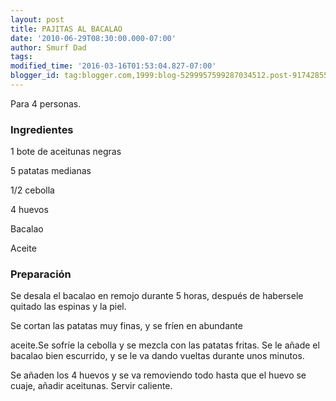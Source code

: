 ```yaml
---
layout: post
title: PAJITAS AL BACALAO
date: '2010-06-29T08:30:00.000-07:00'
author: Smurf Dad
tags: 
modified_time: '2016-03-16T01:53:04.827-07:00'
blogger_id: tag:blogger.com,1999:blog-5299957599287034512.post-9174285552338205047
---
```


Para 4 personas.

<h3>Ingredientes</h3>

1 bote de aceitunas negras

5 patatas medianas

1/2 cebolla

4 huevos

Bacalao

Aceite

<h3>Preparación</h3>

Se desala el bacalao en remojo durante 5 horas, después de habersele quitado las espinas y la piel.

Se cortan las patatas muy finas, y se fríen en abundante

aceite.Se sofríe la cebolla y se mezcla con las patatas fritas. Se le añade el bacalao bien escurrido, y se le va dando vueltas durante unos minutos.

Se añaden los 4 huevos y se va removiendo todo hasta que el huevo se cuaje, añadir aceitunas. Servir caliente.


